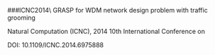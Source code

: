 ###ICNC2014\\
GRASP for WDM network design problem with traffic grooming

Natural Computation (ICNC), 2014 10th International Conference on

DOI: 10.1109/ICNC.2014.6975888
